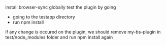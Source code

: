 install browser-sync globally
test the plugin by going 
- going to the testapp directory
- run npm install

if any change is occured on the plugin, we should remove my-bs-plugin in test/node_modules folder and run npm install again